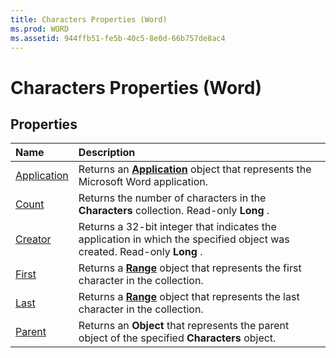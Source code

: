 ```yaml
---
title: Characters Properties (Word)
ms.prod: WORD
ms.assetid: 944ffb51-fe5b-40c5-8e0d-66b757de8ac4
---
```



# Characters Properties (Word)

## Properties



|**Name**|**Description**|
|:-----|:-----|
|[Application](characters-application-property-word.md)|Returns an  **[Application](application-object-word.md)** object that represents the Microsoft Word application.|
|[Count](characters-count-property-word.md)|Returns the number of characters in the  **Characters** collection. Read-only **Long** .|
|[Creator](characters-creator-property-word.md)|Returns a 32-bit integer that indicates the application in which the specified object was created. Read-only  **Long** .|
|[First](characters-first-property-word.md)|Returns a  **[Range](range-object-word.md)** object that represents the first character in the collection.|
|[Last](characters-last-property-word.md)|Returns a  **[Range](range-object-word.md)** object that represents the last character in the collection.|
|[Parent](characters-parent-property-word.md)|Returns an  **Object** that represents the parent object of the specified **Characters** object.|

